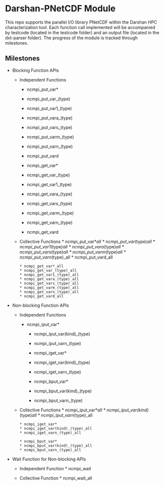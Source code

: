 # Darshan-PNetCDF Module 
This repo supports the parallel I/O library PNetCDF within the Darshan HPC characterization tool. Each function call implemented will be accompanied by testcode (located in the testcode folder) and an output file (located in the dxt-parser folder). The progress of the module is tracked through milestones. 

## Milestones 
* Blocking Function APIs
  * Independent Functions
    * ncmpi_put_var*
	* ncmpi_put_var_(type)
	* ncmpi_put_var1_(type)
	* ncmpi_put_vara_(type)
	* ncmpi_put_vars_(type)
	* ncmpi_put_varm_(type)
	* ncmpi_put_varn_(type)
	* ncmpi_put_vard

    * ncmpi_get_var*
	* ncmpi_get_var_(type)
	* ncmpi_get_var1_(type)
	* ncmpi_get_vara_(type)
	* ncmpi_get_vars_(type)
	* ncmpi_get_varm_(type)
	* ncmpi_get_varn_(type)
	* ncmpi_get_vard

  * Collective Functions 
    	* ncmpi_put_var*_all
		* ncmpi_put_var_(type)_all
		* ncmpi_put_var1_(type)_all
		* ncmpi_put_vara_(type)_all
		* ncmpi_put_vars_(type)_all
		* ncmpi_put_varm_(type)_all
		* ncmpi_put_varn_(type)_all
		* ncmpi_put_vard_all

    	* ncmpi_get_var*_all
		* ncmpi_get_var_(type)_all
		* ncmpi_get_var1_(type)_all
		* ncmpi_get_vara_(type)_all
		* ncmpi_get_vars_(type)_all
		* ncmpi_get_varm_(type)_all
		* ncmpi_get_varn_(type)_all
		* ncmpi_get_vard_all

* Non-blocking Function APIs
  * Independent Functions 
  	* ncmpi_iput_var*
		* ncmpi_iput_var(kind)_(type)
		* ncmpi_iput_varn_(type)

    	* ncmpi_iget_var*
		* ncmpi_iget_var(kind)_(type)
		* ncmpi_iget_varn_(type)

    	* ncmpi_bput_var*
		* ncmpi_bput_var(kind)_(type)
		* ncmpi_bput_varn_(type)

  * Collective Functions 
    	* ncmpi_iput_var*_all
		* ncmpi_iput_var(kind)_(type)_all
		* ncmpi_iput_varn_(type)_all

    	* ncmpi_iget_var*
		* ncmpi_iget_var(kind)_(type)_all
		* ncmpi_iget_varn_(type)_all

    	* ncmpi_bput_var*
		* ncmpi_bput_var(kind)_(type)_all
		* ncmpi_bput_varn_(type)_all

* Wait Function for Non-blocking APIs
  * Independent Function 
    	* ncmpi_wait

  * Collective Function
    	* ncmpi_wait_all
